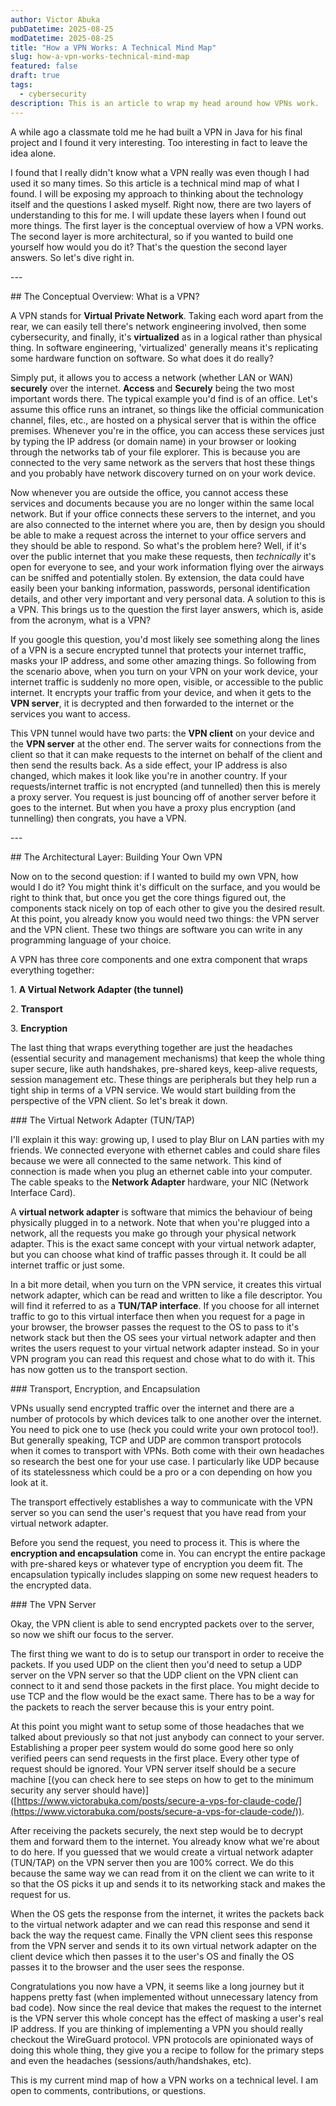 ```yaml
---
author: Victor Abuka
pubDatetime: 2025-08-25
modDatetime: 2025-08-25
title: "How a VPN Works: A Technical Mind Map"
slug: how-a-vpn-works-technical-mind-map
featured: false
draft: true
tags:
  - cybersecurity
description: This is an article to wrap my head around how VPNs work.
---
```

A while ago a classmate told me he had built a VPN in Java for his final project and I found it very interesting. Too interesting in fact to leave the idea alone.

I found that I really didn't know what a VPN really was even though I had used it so many times. So this article is a technical mind map of what I found. I will be exposing my approach to thinking about the technology itself and the questions I asked myself. Right now, there are two layers of understanding to this for me. I will update these layers when I found out more things. The first layer is the conceptual overview of how a VPN works. The second layer is more architectural, so if you wanted to build one yourself how would you do it? That's the question the second layer answers. So let's dive right in.

\---

\## The Conceptual Overview: What is a VPN?

A VPN stands for **Virtual Private Network**. Taking each word apart from the rear, we can easily tell there's network engineering involved, then some cybersecurity, and finally, it's **virtualized** as in a logical rather than physical thing. In software engineering, 'virtualized' generally means it's replicating some hardware function on software. So what does it do really?

Simply put, it allows you to access a network (whether LAN or WAN) **securely** over the internet. **Access** and **Securely** being the two most important words there. The typical example you'd find is of an office. Let's assume this office runs an intranet, so things like the official communication channel, files, etc., are hosted on a physical server that is within the office premises. Whenever you're in the office, you can access these services just by typing the IP address (or domain name) in your browser or looking through the networks tab of your file explorer. This is because you are connected to the very same network as the servers that host these things and you probably have network discovery turned on on your work device.

Now whenever you are outside the office, you cannot access these services and documents because you are no longer within the same local network. But if your office connects these servers to the internet, and you are also connected to the internet where you are, then by design you should be able to make a request across the internet to your office servers and they should be able to respond. So what's the problem here? Well, if it's over the public internet that you make these requests, then _technically_ it's open for everyone to see, and your work information flying over the airways can be sniffed and potentially stolen. By extension, the data could have easily been your banking information, passwords, personal identification details, and other very important and very personal data. A solution to this is a VPN. This brings us to the question the first layer answers, which is, aside from the acronym, what is a VPN?

If you google this question, you'd most likely see something along the lines of a VPN is a secure encrypted tunnel that protects your internet traffic, masks your IP address, and some other amazing things. So following from the scenario above, when you turn on your VPN on your work device, your internet traffic is suddenly no more open, visible, or accessible to the public internet. It encrypts your traffic from your device, and when it gets to the **VPN server**, it is decrypted and then forwarded to the internet or the services you want to access.

This VPN tunnel would have two parts: the **VPN client** on your device and the **VPN server** at the other end. The server waits for connections from the client so that it can make requests to the internet on behalf of the client and then send the results back. As a side effect, your IP address is also changed, which makes it look like you're in another country. If your requests/internet traffic is not encrypted (and tunnelled) then this is merely a proxy server. You request is just bouncing off of another server before it goes to the internet. But when you have a proxy plus encryption (and tunnelling) then congrats, you have a VPN.

\---

\## The Architectural Layer: Building Your Own VPN

Now on to the second question: if I wanted to build my own VPN, how would I do it? You might think it's difficult on the surface, and you would be right to think that, but once you get the core things figured out, the components stack nicely on top of each other to give you the desired result. At this point, you already know you would need two things: the VPN server and the VPN client. These two things are software you can write in any programming language of your choice.

A VPN has three core components and one extra component that wraps everything together:

1\. **A Virtual Network Adapter (the tunnel)**

2\. **Transport**

3\. **Encryption**

The last thing that wraps everything together are just the headaches (essential security and management mechanisms) that keep the whole thing super secure, like auth handshakes, pre-shared keys, keep-alive requests, session management etc. These things are peripherals but they help run a tight ship in terms of a VPN service. We would start building from the perspective of the VPN client. So let's break it down.

\### The Virtual Network Adapter (TUN/TAP)

I'll explain it this way: growing up, I used to play Blur on LAN parties with my friends. We connected everyone with ethernet cables and could share files because we were all connected to the same network. This kind of connection is made when you plug an ethernet cable into your computer. The cable speaks to the **Network Adapter** hardware, your NIC (Network Interface Card).

A **virtual network adapter** is software that mimics the behaviour of being physically plugged in to a network. Note that when you're plugged into a network, all the requests you make go through your physical network adapter. This is the exact same concept with your virtual network adapter, but you can choose what kind of traffic passes through it. It could be all internet traffic or just some.

In a bit more detail, when you turn on the VPN service, it creates this virtual network adapter, which can be read and written to like a file descriptor. You will find it referred to as a **TUN/TAP interface**. If you choose for all internet traffic to go to this virtual interface then when you request for a page in your browser, the browser passes the request to the OS to pass to it's network stack but then the OS sees your virtual network adapter and then writes the users request to your virtual network adapter instead. So in your VPN program you can read this request and chose what to do with it. This has now gotten us to the transport section.

\### Transport, Encryption, and Encapsulation

VPNs usually send encrypted traffic over the internet and there are a number of protocols by which devices talk to one another over the internet. You need to pick one to use (heck you could write your own protocol too!). But generally speaking, TCP and UDP are common transport protocols when it comes to transport with VPNs. Both come with their own headaches so research the best one for your use case. I particularly like UDP because of its statelessness which could be a pro or a con depending on how you look at it.

The transport effectively establishes a way to communicate with the VPN server so you can send the user's request that you have read from your virtual network adapter.

Before you send the request, you need to process it. This is where the **encryption and encapsulation** come in. You can encrypt the entire package with pre-shared keys or whatever type of encryption you deem fit. The encapsulation typically includes slapping on some new request headers to the encrypted data.

\### The VPN Server

Okay, the VPN client is able to send encrypted packets over to the server, so now we shift our focus to the server.

The first thing we want to do is to setup our transport in order to receive the packets. If you used UDP on the client then you'd need to setup a UDP server on the VPN server so that the UDP client on the VPN client can connect to it and send those packets in the first place. You might decide to use TCP and the flow would be the exact same. There has to be a way for the packets to reach the server because this is your entry point.

At this point you might want to setup some of those headaches that we talked about previously so that not just anybody can connect to your server. Establishing a proper peer system would do some good here so only verified peers can send requests in the first place. Every other type of request should be ignored. Your VPN server itself should be a secure machine \[(you can check here to see steps on how to get to the minimum security any server should have)\]([https://www.victorabuka.com/posts/secure-a-vps-for-claude-code/](https://www.victorabuka.com/posts/secure-a-vps-for-claude-code/)).

After receiving the packets securely, the next step would be to decrypt them and forward them to the internet. You already know what we're about to do here. If you guessed that we would create a virtual network adapter (TUN/TAP) on the VPN server then you are 100% correct. We do this because the same way we can read from it on the client we can write to it so that the OS picks it up and sends it to its networking stack and makes the request for us.

When the OS gets the response from the internet, it writes the packets back to the virtual network adapter and we can read this response and send it back the way the request came. Finally the VPN client sees this response from the VPN server and sends it to its own virtual network adapter on the client device which then passes it to the user's OS and finally the OS passes it to the browser and the user sees the response.

Congratulations you now have a VPN, it seems like a long journey but it happens pretty fast (when implemented without unnecessary latency from bad code). Now since the real device that makes the request to the internet is the VPN server this whole concept has the effect of masking a user's real IP address. If you are thinking of implementing a VPN you should really checkout the WireGuard protocol. VPN protocols are opinionated ways of doing this whole thing, they give you a recipe to follow for the primary steps and even the headaches (sessions/auth/handshakes, etc).

This is my current mind map of how a VPN works on a technical level. I am open to comments, contributions, or questions.